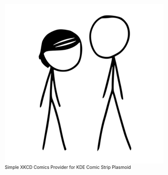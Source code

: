 <img src="https://raw.githubusercontent.com/LuMarans30/KDE-XKCD-comic-strip/main/icon.png" />
<br />
Simple XKCD Comics Provider for KDE Comic Strip Plasmoid
